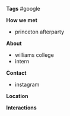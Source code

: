 **Tags**
#google

**How we met**
- princeton afterparty

**About**
- williams college
- intern 

**Contact**
- instagram

**Location**

**Interactions**